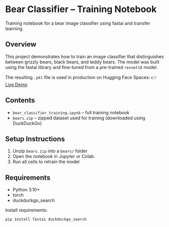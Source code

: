 # Bear Classifier – Training Notebook

Training notebook for a bear image classifier using fastai and transfer learning.

## Overview

This project demonstrates how to train an image classifier that distinguishes between grizzly bears, black bears, and teddy bears. The model was built using the fastai library and fine-tuned from a pre-trained `resnet18` model.

The resulting `.pkl` file is used in production on Hugging Face Spaces:
👉 [Live Demo](https://huggingface.co/spaces/emiranda182/bear_classifier)

## Contents

- `bear_classifier_training.ipynb` – full training notebook
- `bears.zip` – zipped dataset used for training (downloaded using DuckDuckGo)

## Setup Instructions

1. Unzip `bears.zip` into a `bears/` folder
2. Open the notebook in Jupyter or Colab
3. Run all cells to retrain the model

## Requirements

- Python 3.10+
- torch
- duckduckgo_search

Install requirements:

```bash
pip install fastai duckduckgo_search
